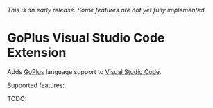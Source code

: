 *This is an early release. Some features are not yet fully implemented.*

GoPlus Visual Studio Code Extension
==========================================

Adds [GoPlus](github.com/goplus/gop) language support to [Visual Studio Code](https://code.visualstudio.com/).

Supported features:



TODO:


